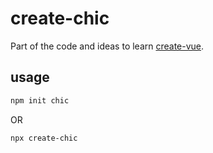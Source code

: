 # create-chic

Part of the code and ideas to learn [create-vue](https://github.com/vuejs/create-vue).

## usage
```sh
npm init chic
```
OR
```sh
npx create-chic
```
